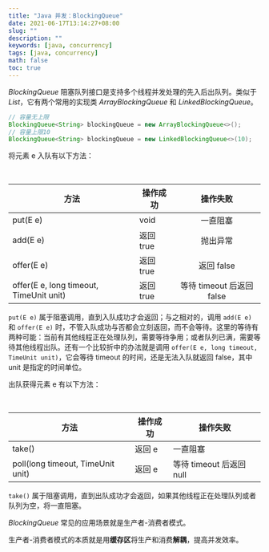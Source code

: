 ```yaml
---
title: "Java 并发：BlockingQueue"
date: 2021-06-17T13:14:27+08:00
slug: ""
description: ""
keywords: [java, concurrency]
tags: [java, concurrency]
math: false
toc: true
---
```


*BlockingQueue* 阻塞队列接口是支持多个线程并发处理的先入后出队列。类似于 *List*，它有两个常用的实现类 *ArrayBlockingQueue* 和 *LinkedBlockingQueue*。

```java
// 容量无上限
BlockingQueue<String> blockingQueue = new ArrayBlockingQueue<>(); 
// 容量上限10
BlockingQueue<String> blockingQueue = new LinkedBlockingQueue<>(10); 
```

将元素 e 入队有以下方法：

<br>

| 方法                                    | 操作成功  |         操作失败          |
| --------------------------------------- | --------- | :-----------------------: |
| put(E e)                                | void      |         一直阻塞          |
| add(E e)                                | 返回 true |         抛出异常          |
| offer(E e)                              | 返回 true |        返回 false         |
| offer(E e, long timeout, TimeUnit unit) | 返回 true | 等待 timeout 后返回 false |

`put(E e)` 属于阻塞调用，直到入队成功才会返回；与之相对的，调用 `add(E e)` 和 `offer(E e)` 时，不管入队成功与否都会立刻返回，而不会等待。这里的等待有两种可能：当前有其他线程正在处理队列，需要等待争用；或者队列已满，需要等待其他线程出队。还有一个比较折中的办法就是调用 `offer(E e, long timeout, TimeUnit unit)`，它会等待 timeout 的时间，还是无法入队就返回 false，其中 unit 是指定的时间单位。

出队获得元素 e 有以下方法：

<br>

| 方法                              | 操作成功 | 操作失败                 |
| --------------------------------- | -------- | ------------------------ |
| take()                            | 返回 e   | 一直阻塞                 |
| poll(long timeout, TimeUnit unit) | 返回 e   | 等待 timeout 后返回 null |

`take()` 属于阻塞调用，直到出队成功才会返回，如果其他线程正在处理队列或者队列为空，将一直阻塞。

*BlockingQueue* 常见的应用场景就是生产者-消费者模式。

生产者-消费者模式的本质就是用**缓存区**将生产和消费**解耦**，提高并发效率。


